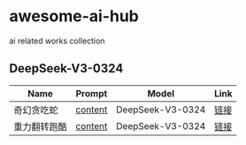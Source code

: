 # awesome-ai-hub

ai related works collection

## DeepSeek-V3-0324

| Name        | Prompt | Model | Link                                  |
|-------------|--------|-------|---------------------------------------|
| 奇幻贪吃蛇  | [content](./web/game/snake_2025.03.28/README.md) | DeepSeek-V3-0324 | [链接](./web/game/snake_2025.03.28/index.html) |
| 重力翻转跑酷  | [content](./web/game/GravityFlipParkour_2025.03.28/README.md) | DeepSeek-V3-0324 | [链接](./web/game/GravityFlipParkour_2025.03.28/index.html) |
